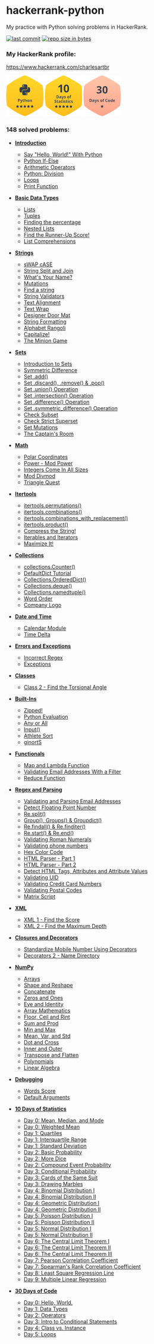 # hackerrank-python

My practice with Python solving problems in HackerRank.

[![last commit](https://img.shields.io/github/last-commit/charlesartbr/hackerrank-python.svg)](https://github.com/charlesartbr/hackerrank-python) 
[![repo size in bytes](https://img.shields.io/github/repo-size/charlesartbr/hackerrank-python.svg)](https://github.com/charlesartbr/hackerrank-python) 

### My HackerRank profile:

https://www.hackerrank.com/charlesartbr

![Python](badges/python.png?s=5)
![10 Days of Statistics](badges/10-days-of-statistics.png?s=5)
![30 Days of Code](badges/30-days-of-code.png?s=1)

### **148** solved problems:

- **[Introduction](introduction)**
    * [Say "Hello, World!" With Python](introduction/say-hello-world-with-python)
    * [Python If-Else](introduction/python-if-else)
    * [Arithmetic Operators](introduction/arithmetic-operators)
    * [Python: Division](introduction/python-division)
    * [Loops](introduction/loops)
    * [Print Function](introduction/python-print)

- **[Basic Data Types](basic-data-types)**
    * [Lists](basic-data-types/lists)
    * [Tuples](basic-data-types/tuples)
    * [Finding the percentage](basic-data-types/finding-the-percentage)
    * [Nested Lists](basic-data-types/nested-list)
    * [Find the Runner-Up Score!](basic-data-types/find-the-runner-up-score)
    * [List Comprehensions](basic-data-types/list-comprehensions)

- **[Strings](strings)**
  * [sWAP cASE](strings/swap-case)
  * [String Split and Join](strings/string-split-and-join)
  * [What's Your Name?](strings/whats-your-name)
  * [Mutations](strings/mutations)
  * [Find a string](strings/find-a-string)
  * [String Validators](strings/string-validators)
  * [Text Alignment](strings/text-alignment)
  * [Text Wrap](strings/text-wrap)
  * [Designer Door Mat](strings/designer-door-mat)
  * [String Formatting](strings/string-formatting)
  * [Alphabet Rangoli](strings/alphabet-rangoli)
  * [Capitalize!](strings/capitalize)
  * [The Minion Game](strings/the-minion-game)

- **[Sets](sets)**
  * [Introduction to Sets](sets/introduction-to-sets)
  * [Symmetric Difference](sets/symmetric-difference)
  * [Set .add()](sets/set-add)
  * [Set .discard(), .remove() & .pop()](sets/set-discard-remove-pop)
  * [Set .union() Operation](sets/set-union)
  * [Set .intersection() Operation](sets/set-intersection)
  * [Set .difference() Operation](sets/set-difference)
  * [Set .symmetric_difference() Operation](sets/set-symmetric-difference)
  * [Check Subset](sets/check-subset)
  * [Check Strict Superset](sets/check-strict-superset)
  * [Set Mutations](sets/set-mutations)
  * [The Captain's Room](sets/the-captains-room)

- **[Math](math)**
  * [Polar Coordinates](math/polar-coordinates)
  * [Power - Mod Power](math/power-mod-power) 
  * [Integers Come In All Sizes](math/integers-come-in-all-sizes)
  * [Mod Divmod](math/mod-divmod)
  * [Triangle Quest](math/triangle-quest)

- **[Itertools](itertools)**
  * [itertools.permutations()](itertools/permutations)
  * [itertools.combinations()](itertools/combinations)
  * [itertools.combinations_with_replacement()](itertools/combinations-with-replacement)
  * [itertools.product()](itertools/product)
  * [Compress the String!](itertools/compress-the-string)
  * [Iterables and Iterators](itertools/iterables-and-iterators)
  * [Maximize It!](itertools/maximize-it)
  
- **[Collections](collections)**
  * [collections.Counter()](collections/counter)
  * [DefaultDict Tutorial](collections/defaultdict-tutorial)
  * [Collections.OrderedDict()](collections/ordereddict)
  * [Collections.deque()](collections/deque)
  * [Collections.namedtuple()](collections/namedtuple)
  * [Word Order](collections/word-order)
  * [Company Logo](collections/company-logo)

- **[Date and Time](date-time)**
  * [Calendar Module](date-time/calendar-module)
  * [Time Delta](date-time/time-delta)

- **[Errors and Exceptions](errors-exceptions)**
  * [Incorrect Regex](errors-exceptions/incorrect-regex)
  * [Exceptions](errors-exceptions/exceptions)
- **[Classes](classes)**
  * [Class 2 - Find the Torsional Angle](classes/class-2-find-the-torsional-angle)

- **[Built-Ins](built-ins)**
  * [Zipped!](built-ins/zipped)
  * [Python Evaluation](built-ins/eval)
  * [Any or All](built-ins/any-or-all)
  * [Input()](built-ins/input)
  * [Athlete Sort](built-ins/athlete-sort)
  * [ginortS](built-ins/ginorts)

- **[Functionals](functionals)**
  * [Map and Lambda Function](functionals/map-and-lambda-expression)
  * [Validating Email Addresses With a Filter](functionals/validate-list-of-email-address-with-filter)
  * [Reduce Function](functionals/reduce-function)

- **[Regex and Parsing](regex-and-parsing)**
  * [Validating and Parsing Email Addresses](regex-and-parsing/validating-named-email-addresses)
  * [Detect Floating Point Number](regex-and-parsing/detect-floating-point-number)
  * [Re.split()](regex-and-parsing/re-split)
  * [Group(), Groups() & Groupdict()](regex-and-parsing/re-group-groups)
  * [Re.findall() & Re.finditer()](regex-and-parsing/re-findall-re-finditer)
  * [Re.start() & Re.end()](regex-and-parsing/re-start-re-end)
  * [Validating Roman Numerals](regex-and-parsing/validate-a-roman-number)
  * [Validating phone numbers](regex-and-parsing/validating-the-phone-number)
  * [Hex Color Code](regex-and-parsing/hex-color-code)
  * [HTML Parser - Part 1](regex-and-parsing/html-parser-part-1)
  * [HTML Parser - Part 2](regex-and-parsing/html-parser-part-2)
  * [Detect HTML Tags, Attributes and Attribute Values](regex-and-parsing/detect-html-tags-attributes-and-attribute-values)
  * [Validating UID](regex-and-parsing/validating-uid)
  * [Validating Credit Card Numbers](regex-and-parsing/validating-credit-card-number)
  * [Validating Postal Codes](regex-and-parsing/validating-postalcode)
  * [Matrix Script](regex-and-parsing/matrix-script)

- **[XML](xml)**
  * [XML 1 - Find the Score](xml/xml-1-find-the-score)
  * [XML 2 - Find the Maximum Depth](xml/xml2-find-the-maximum-depth)

- **[Closures and Decorators](closures-and-decorators)**
  * [Standardize Mobile Number Using Decorators](closures-and-decorators/standardize-mobile-number-using-decorators)
  * [Decorators 2 - Name Directory](closures-and-decorators/decorators-2-name-directory)

- **[NumPy](numpy)**
  * [Arrays](numpy/arrays)
  * [Shape and Reshape](numpy/shape-reshape)
  * [Concatenate](numpy/concatenate)
  * [Zeros and Ones](numpy/zeros-and-ones)
  * [Eye and Identity](numpy/eye-and-identity)
  * [Array Mathematics](numpy/array-mathematics)
  * [Floor, Ceil and Rint](numpy/floor-ceil-and-rint)
  * [Sum and Prod](numpy/sum-and-prod)
  * [Min and Max](numpy/min-and-max)
  * [Mean, Var, and Std](numpy/mean-var-and-std)
  * [Dot and Cross](numpy/dot-and-cross)
  * [Inner and Outer](numpy/inner-and-outer)
  * [Transpose and Flatten](numpy/transpose-and-flatten)
  * [Polynomials](numpy/polynomials)
  * [Linear Algebra](numpy/linear-algebra)

- **[Debugging](debugging)**
  * [Words Score](debugging/words-score)
  * [Default Arguments](debugging/default-arguments)

- **[10 Days of Statistics](10-days-of-statistics)**
  * [Day 0: Mean, Median, and Mode](10-days-of-statistics/day-0-mean-median-and-mode)
  * [Day 0: Weighted Mean](10-days-of-statistics/day-0-weighted-mean)
  * [Day 1: Quartiles](10-days-of-statistics/day-1-quartiles)
  * [Day 1: Interquartile Range](10-days-of-statistics/day-1-interquartile-range)
  * [Day 1: Standard Deviation](10-days-of-statistics/day-1-standard-deviation)
  * [Day 2: Basic Probability](10-days-of-statistics/day-2-basic-probability)
  * [Day 2: More Dice](10-days-of-statistics/day-2-more-dice)
  * [Day 2: Compound Event Probability](10-days-of-statistics/day-2-compound-event-probability)
  * [Day 3: Conditional Probability](10-days-of-statistics/day-3-conditional-probability)
  * [Day 3: Cards of the Same Suit](10-days-of-statistics/day-3-cards-of-the-same-suit)
  * [Day 3: Drawing Marbles](10-days-of-statistics/day-3-drawing-marbles)
  * [Day 4: Binomial Distribution I](10-days-of-statistics/day-4-binomial-distribution-1)
  * [Day 4: Binomial Distribution II](10-days-of-statistics/day-4-binomial-distribution-2)
  * [Day 4: Geometric Distribution I](10-days-of-statistics/day-4-geometric-distribution-1)
  * [Day 4: Geometric Distribution II](10-days-of-statistics/day-4-geometric-distribution-2)
  * [Day 5: Poisson Distribution I](10-days-of-statistics/day-5-poisson-distribution-1)
  * [Day 5: Poisson Distribution II](10-days-of-statistics/day-5-poisson-distribution-2)
  * [Day 5: Normal Distribution I](10-days-of-statistics/day-5-normal-distribution-1)
  * [Day 5: Normal Distribution II](10-days-of-statistics/day-5-normal-distribution-2)
  * [Day 6: The Central Limit Theorem I](10-days-of-statistics/day-6-the-central-limit-theorem-1)
  * [Day 6: The Central Limit Theorem II](10-days-of-statistics/day-6-the-central-limit-theorem-2)
  * [Day 6: The Central Limit Theorem III](10-days-of-statistics/day-6-the-central-limit-theorem-3)
  * [Day 7: Pearson Correlation Coefficient](10-days-of-statistics/day-7-pearson-correlation-coefficient)
  * [Day 7: Spearman's Rank Correlation Coefficient](10-days-of-statistics/day-7-spearman-rank-correlation-coefficient)
  * [Day 8: Least Square Regression Line](10-days-of-statistics/day-8-least-square-regression-line)
  * [Day 9: Multiple Linear Regression](10-days-of-statistics/day-9-multiple-linear-regression)

- **[30 Days of Code](30-days-of-code)**
  * [Day 0: Hello, World.](30-days-of-code/day-0-hello-world)
  * [Day 1: Data Types](30-days-of-code/day-1-data-types)
  * [Day 2: Operators](30-days-of-code/day-2-operators)
  * [Day 3: Intro to Conditional Statements](30-days-of-code/day-3-conditional-statements)
  * [Day 4: Class vs. Instance](30-days-of-code/day-4-class-vs-instance)
  * [Day 5: Loops](30-days-of-code/day-5-loops)
